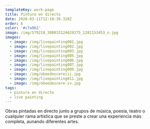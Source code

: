```yaml
---
templateKey: work-page
title: Pintura en directo
date: 2020-03-11T12:10:39.320Z
order: 6
color: '#c7a962'
image: /img/579218_388033124629275_1282153453_n.jpg
images:
  - image: /img/livepainting001.jpg
  - image: /img/livepainting002.jpg
  - image: /img/livepainting003.jpg
  - image: /img/livepainting005.jpg
  - image: /img/livepainting006.jpg
  - image: /img/livepainting007.jpg
  - image: /img/livepainting009.jpg
  - image: /img/oboedescereiii.jpg
  - image: /img/livepainting011.jpg
  - image: /img/oboedescere-iv.jpg
tags:
  - pintura en directo
  - live painting
---
```

Obras pintadas en directo junto a grupos de música, poesía, teatro o cualquier rama artística que se preste a crear una experiencia más completa, aunando diferentes artes.
